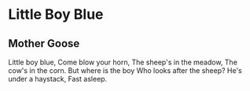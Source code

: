 # Little Boy Blue
## Mother Goose
Little boy blue,
Come blow your horn,
The sheep's in the meadow,
The cow's in the corn.
But where is the boy
Who looks after the sheep?
He's under a haystack,
Fast asleep.